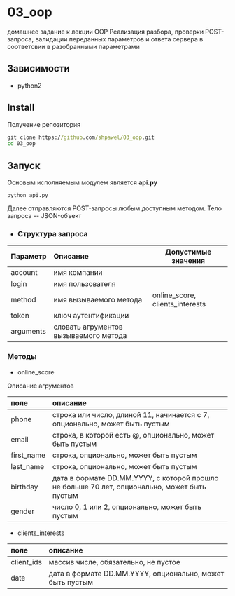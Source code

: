 # 03_oop
домашнее задание к лекции OOP
Реализация разбора, проверки POST-запроса, валидации переданных параметров и ответа сервера в соответсвии в разобранными
 параметрами

## Зависимости
- python2

## Install
Получение репозитория

```cmd
git clone https://github.com/shpawel/03_oop.git
cd 03_oop
```

## Запуск
Основым исполняемым модулем является **api.py**
```commandline
python api.py
```

Далее отправляются POST-запросы любым доступным методом. Тело запроса -- JSON-объект
- ### Структура запроса
|Параметр |Описание                               |Допустимые значения             | 
|:--------|:--------------------------------------|--------------------------------|
|account  | имя компании                          |                                |
|login    | имя пользователя                      |                                |
|method   | имя вызываемого метода                |online_score, clients_interests |                  
|token    | ключ аутентификации                   |                                |
|arguments| словать агрументов вызываемого метода |                                |

### Методы
- online_score

Описание агрументов

|поле       |описание
|:----------|:--------
|phone      | строка или число, длиной 11, начинается с 7, опционально, может быть пустым
|email      | строка, в которой есть @, опционально, может быть пустым
|first_name | строка, опционально, может быть пустым
|last_name  | строка, опционально, может быть пустым
|birthday   | дата в формате DD.MM.YYYY, с которой прошло не больше 70 лет, опционально, может быть пустым
|gender     | число 0, 1 или 2, опционально, может быть пустым

- clients_interests

|поле       |описание
|:----------|:--------
|client_ids | массив числе, обязательно, не пустое
|date       | дата в формате DD.MM.YYYY, опционально, может быть пустым